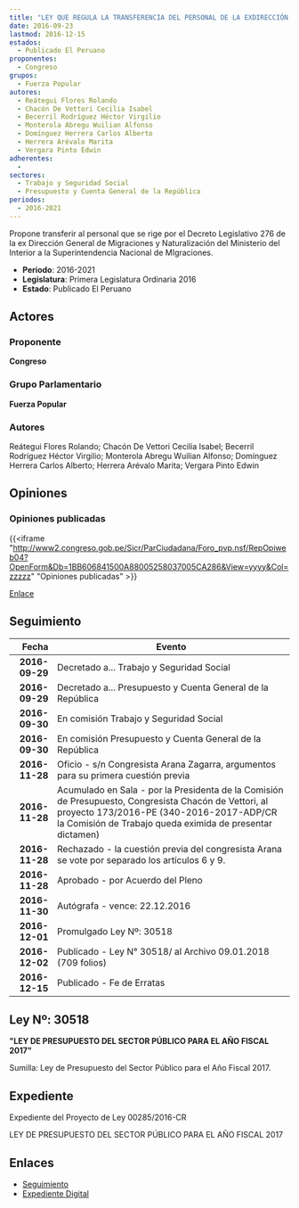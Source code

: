 ```yaml
---
title: "LEY QUE REGULA LA TRANSFERENCIA DEL PERSONAL DE LA EXDIRECCIÓN GENERAL DE MIGRACIONES Y NATURALIZACIÓN A LA SUPERINTENDENCIA NACIONAL DE MIGRACIONES"
date: 2016-09-23
lastmod: 2016-12-15
estados: 
  - Publicado El Peruano
proponentes: 
  - Congreso
grupos: 
  - Fuerza Popular
autores: 
  - Reátegui Flores Rolando
  - Chacón De Vettori Cecilia Isabel
  - Becerril Rodríguez Héctor Virgilio
  - Monterola Abregu Wuilian Alfonso
  - Domínguez Herrera Carlos Alberto
  - Herrera Arévalo Marita
  - Vergara Pinto Edwin
adherentes: 
  - 
sectores: 
  - Trabajo y Seguridad Social
  - Presupuesto y Cuenta General de la República
periodos: 
  - 2016-2021
---
```


Propone transferir al personal que se rige por el Decreto Legislativo 276 de la ex Dirección General de Migraciones y Naturalización del Ministerio del Interior a la Superintendencia Nacional de MIgraciones.

- **Periodo**: 2016-2021
- **Legislatura**: Primera Legislatura Ordinaria 2016
- **Estado**: Publicado El Peruano

## Actores

### Proponente

**Congreso**

### Grupo Parlamentario

**Fuerza Popular**

### Autores

Reátegui Flores Rolando; Chacón De Vettori Cecilia Isabel; Becerril Rodríguez Héctor Virgilio; Monterola Abregu Wuilian Alfonso; Domínguez Herrera Carlos Alberto; Herrera Arévalo Marita; Vergara Pinto Edwin


## Opiniones

### Opiniones publicadas

{{<iframe "http://www2.congreso.gob.pe/Sicr/ParCiudadana/Foro_pvp.nsf/RepOpiweb04?OpenForm&Db=1BB606841500A88005258037005CA286&View=yyyy&Col=zzzzz" "Opiniones publicadas" >}}

[Enlace](http://www2.congreso.gob.pe/Sicr/ParCiudadana/Foro_pvp.nsf/RepOpiweb04?OpenForm&Db=1BB606841500A88005258037005CA286&View=yyyy&Col=zzzzz)

## Seguimiento

| Fecha | Evento |
|------:|--------|
| **2016-09-29** | Decretado a... Trabajo y Seguridad Social|
| **2016-09-29** | Decretado a... Presupuesto y Cuenta General de la República|
| **2016-09-30** | En comisión Trabajo y Seguridad Social|
| **2016-09-30** | En comisión Presupuesto y Cuenta General de la República|
| **2016-11-28** | Oficio - s/n Congresista Arana Zagarra, argumentos para su primera cuestión previa|
| **2016-11-28** | Acumulado en Sala - por la Presidenta de la Comisión de Presupuesto, Congresista Chacón de Vettori, al proyecto 173/2016-PE (340-2016-2017-ADP/CR la Comisión de Trabajo queda eximida de presentar dictamen)|
| **2016-11-28** | Rechazado - la cuestión previa del congresista Arana se vote por separado los artículos 6 y 9.|
| **2016-11-28** | Aprobado - por Acuerdo del Pleno|
| **2016-11-30** | Autógrafa - vence: 22.12.2016|
| **2016-12-01** | Promulgado Ley Nº: 30518|
| **2016-12-02** | Publicado - Ley N° 30518/ al Archivo 09.01.2018 (709 folios)|
| **2016-12-15** | Publicado - Fe de Erratas|

## Ley Nº: 30518

**"LEY DE PRESUPUESTO DEL SECTOR PÚBLICO PARA EL AÑO FISCAL 2017"**

Sumilla: Ley de Presupuesto del Sector Público para el Año Fiscal 2017.


## Expediente

Expediente del Proyecto de Ley 00285/2016-CR

LEY DE PRESUPUESTO DEL SECTOR PÚBLICO PARA EL AÑO FISCAL 2017


## Enlaces 

- [Seguimiento](http://www2.congreso.gob.pe/Sicr/TraDocEstProc/CLProLey2016.nsf/f7fff46988ca05b1052578e100829cc7/6d0717e4d0c35a44052580370065a960?OpenDocument)
- [Expediente Digital](http://www2.congreso.gob.pe/Sicr/TraDocEstProc/CLProLey2016.nsf/f7fff46988ca05b1052578e100829cc7/6d0717e4d0c35a44052580370065a960?OpenDocument&Click=05257FB7005EB655.eb71d0cf91d8294e05256cdf006b5706/$Body/0.1C6C)
